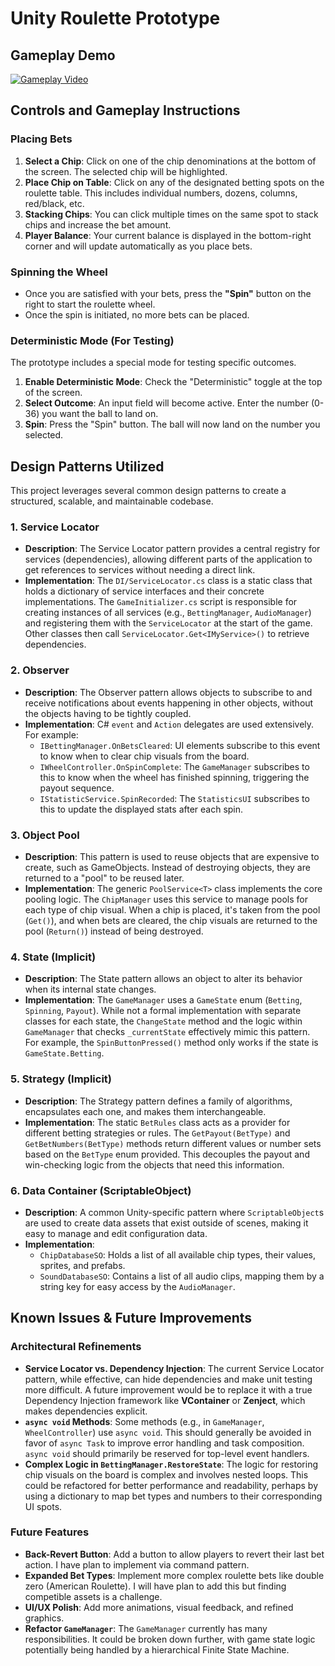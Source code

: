 # Unity Roulette Prototype

## Gameplay Demo

[![Gameplay Video](https://img.youtube.com/vi/a-o2dvJZP2M/maxresdefault.jpg)](https://www.youtube.com/watch?v=a-o2dvJZP2M)

## Controls and Gameplay Instructions

### Placing Bets
1.  **Select a Chip**: Click on one of the chip denominations at the bottom of the screen. The selected chip will be highlighted.
2.  **Place Chip on Table**: Click on any of the designated betting spots on the roulette table. This includes individual numbers, dozens, columns, red/black, etc.
3.  **Stacking Chips**: You can click multiple times on the same spot to stack chips and increase the bet amount.
4.  **Player Balance**: Your current balance is displayed in the bottom-right corner and will update automatically as you place bets.

### Spinning the Wheel
-   Once you are satisfied with your bets, press the **"Spin"** button on the right to start the roulette wheel.
-   Once the spin is initiated, no more bets can be placed.

### Deterministic Mode (For Testing)
The prototype includes a special mode for testing specific outcomes.
1.  **Enable Deterministic Mode**: Check the "Deterministic" toggle at the top of the screen.
2.  **Select Outcome**: An input field will become active. Enter the number (0-36) you want the ball to land on.
3.  **Spin**: Press the "Spin" button. The ball will now land on the number you selected.

## Design Patterns Utilized

This project leverages several common design patterns to create a structured, scalable, and maintainable codebase.

### 1. Service Locator
-   **Description**: The Service Locator pattern provides a central registry for services (dependencies), allowing different parts of the application to get references to services without needing a direct link.
-   **Implementation**: The `DI/ServiceLocator.cs` class is a static class that holds a dictionary of service interfaces and their concrete implementations. The `GameInitializer.cs` script is responsible for creating instances of all services (e.g., `BettingManager`, `AudioManager`) and registering them with the `ServiceLocator` at the start of the game. Other classes then call `ServiceLocator.Get<IMyService>()` to retrieve dependencies.

### 2. Observer
-   **Description**: The Observer pattern allows objects to subscribe to and receive notifications about events happening in other objects, without the objects having to be tightly coupled.
-   **Implementation**: C# `event` and `Action` delegates are used extensively. For example:
    -   `IBettingManager.OnBetsCleared`: UI elements subscribe to this event to know when to clear chip visuals from the board.
    -   `IWheelController.OnSpinComplete`: The `GameManager` subscribes to this to know when the wheel has finished spinning, triggering the payout sequence.
    -   `IStatisticService.SpinRecorded`: The `StatisticsUI` subscribes to this to update the displayed stats after each spin.

### 3. Object Pool
-   **Description**: This pattern is used to reuse objects that are expensive to create, such as GameObjects. Instead of destroying objects, they are returned to a "pool" to be reused later.
-   **Implementation**: The generic `PoolService<T>` class implements the core pooling logic. The `ChipManager` uses this service to manage pools for each type of chip visual. When a chip is placed, it's taken from the pool (`Get()`), and when bets are cleared, the chip visuals are returned to the pool (`Return()`) instead of being destroyed.

### 4. State (Implicit)
-   **Description**: The State pattern allows an object to alter its behavior when its internal state changes.
-   **Implementation**: The `GameManager` uses a `GameState` enum (`Betting`, `Spinning`, `Payout`). While not a formal implementation with separate classes for each state, the `ChangeState` method and the logic within `GameManager` that checks `_currentState` effectively mimic this pattern. For example, the `SpinButtonPressed()` method only works if the state is `GameState.Betting`.

### 5. Strategy (Implicit)
-   **Description**: The Strategy pattern defines a family of algorithms, encapsulates each one, and makes them interchangeable.
-   **Implementation**: The static `BetRules` class acts as a provider for different betting strategies or rules. The `GetPayout(BetType)` and `GetBetNumbers(BetType)` methods return different values or number sets based on the `BetType` enum provided. This decouples the payout and win-checking logic from the objects that need this information.

### 6. Data Container (ScriptableObject)
-   **Description**: A common Unity-specific pattern where `ScriptableObject`s are used to create data assets that exist outside of scenes, making it easy to manage and edit configuration data.
-   **Implementation**:
    -   `ChipDatabaseSO`: Holds a list of all available chip types, their values, sprites, and prefabs.
    -   `SoundDatabaseSO`: Contains a list of all audio clips, mapping them by a string key for easy access by the `AudioManager`.

## Known Issues & Future Improvements

### Architectural Refinements
-   **Service Locator vs. Dependency Injection**: The current Service Locator pattern, while effective, can hide dependencies and make unit testing more difficult. A future improvement would be to replace it with a true Dependency Injection framework like **VContainer** or **Zenject**, which makes dependencies explicit.
-   **`async void` Methods**: Some methods (e.g., in `GameManager`, `WheelController`) use `async void`. This should generally be avoided in favor of `async Task` to improve error handling and task composition. `async void` should primarily be reserved for top-level event handlers.
-   **Complex Logic in `BettingManager.RestoreState`**: The logic for restoring chip visuals on the board is complex and involves nested loops. This could be refactored for better performance and readability, perhaps by using a dictionary to map bet types and numbers to their corresponding UI spots.

### Future Features
-   **Back-Revert Button**: Add a button to allow players to revert their last bet action. I have plan to implement via command pattern.
-   **Expanded Bet Types**: Implement more complex roulette bets like double zero (American Roulette). I will have plan to add this but finding competible assets is a challenge.
-   **UI/UX Polish**: Add more animations, visual feedback, and refined graphics.
-   **Refactor `GameManager`**: The `GameManager` currently has many responsibilities. It could be broken down further, with game state logic potentially being handled by a hierarchical Finite State Machine.
